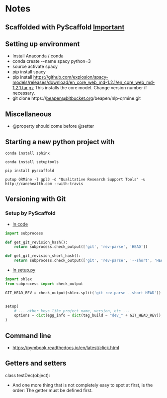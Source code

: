 # Notes

## Scaffolded with PyScaffold [Important](https://github.com/blue-yonder/pyscaffold)

## Setting up environment

* Install Anaconda / conda
* conda create --name spacy python=3
* source activate spacy
* pip install spacy
* pip install https://github.com/explosion/spacy-models/releases/download/en_core_web_md-1.2.1/en_core_web_md-1.2.1.tar.gz
This installs the core model. Change version number if necessary.
* git clone https://beapen@bitbucket.org/beapen/nlp-qrmine.git

## Miscellaneous
* @property should come before @setter

## Starting a new python project with <template></template>
```
conda install sphinx

conda install setuptools

pip install pyscaffold

putup QRMine -l gpl3 -d "Qualitative Research Support Tools" -u http://canehealth.com --with-travis
```

## Versioning with Git

### Setup by PyScaffold

* [In code](https://stackoverflow.com/questions/14989858/get-the-current-git-hash-in-a-python-script)
```python
import subprocess

def get_git_revision_hash():
    return subprocess.check_output(['git', 'rev-parse', 'HEAD'])

def get_git_revision_short_hash():
    return subprocess.check_output(['git', 'rev-parse', '--short', 'HEAD'])

```
* [In setup.py](https://logc.github.io/blog/2014/04/01/python-egg-tagged-with-git-commit-hash/)
```python
import shlex
from subprocess import check_output

GIT_HEAD_REV = check_output(shlex.split('git rev-parse --short HEAD')).strip()


setup(
    # ... other keys like project name, version, etc ...
    options = dict(egg_info = dict(tag_build = "dev_" + GIT_HEAD_REV)),
)
```

## Command line

* https://pymbook.readthedocs.io/en/latest/click.html


## Getters and setters

class testDec(object):
* And one more thing that is not completely easy to spot at first, is the order: The getter must be defined first.